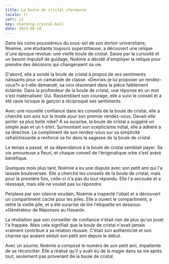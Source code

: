 ```yaml
---
title: La boule de cristal charmante
locale: fr
cefr: c2
key: charming-crystal-ball
date: 2023-06-10
---
```


Dans les coins poussiéreux du sous-sol de son dortoir universitaire, Noémie, une étudiante toujours superstitieuse, a découvert une relique d'une époque révolue: une vieille boule de cristal. Saisie par la curiosité et un besoin impulsif de guidage, Noémie a décidé d'employer la relique pour prendre des décisions qui changeraient sa vie.

D'abord, elle a sondé la boule de cristal à propos de ses sentiments naissants pour un camarade de classe. «Devrais-je lui proposer un rendez-vous?» a-t-elle demandé, sa voix résonnant dans la pièce faiblement éclairée. Dans la profondeur de la boule de cristal, une réponse en un mot s'est matérialisée: Oui. Rassemblant son courage, elle a suivi le conseil et a été ravie lorsque le garçon a réciproqué ses sentiments.

Avec une nouvelle confiance dans les conseils de la boule de cristal, elle a cherché son avis sur la mode pour son premier rendez-vous. Devait-elle porter sa plus belle robe? À sa surprise, la boule de cristal a suggéré un simple jean et un t-shirt. Surmontant son scepticisme initial, elle a adhéré à sa directive. Le compliment de son rendez-vous sur sa simplicité rafraîchissante a renforcé sa foi dans la sagesse de la boule de cristal.

Le temps a passé, et sa dépendance à la boule de cristal semblait payer. Sa vie amoureuse a fleuri, et chaque conseil de l'énigmatique orbe s'est avéré bénéfique.

Quelques mois plus tard, Noémie a eu une dispute avec son petit ami qui l'a laissée bouleversée. Elle a cherché les conseils de la boule de cristal, mais pour la première fois, celle-ci n'a pas du tout répondu. Elle l'a secouée et a réessayé, mais elle ne voulait pas lui répondre.

Perplexe par son silence soudain, Noémie a inspecté l'objet et a découvert un compartiment caché pour les piles. Elle a ouvert le compartiment, a retiré la vieille pile, et a été surprise de lire l'étiquette en dessous: «Générateur de Réponses au Hasard».

La révélation que son conseiller de confiance n'était rien de plus qu'un jouet l'a frappée. Mais cela signifiait que la boule de cristal n'avait jamais vraiment contribué à sa relation réussie. C'était son authenticité et son charme qui avaient séduit son petit ami depuis le début.

Avec un sourire, Noémie a composé le numéro de son petit ami, impatiente de se réconcilier. Elle a réalisé qu'il y avait eu de la magie dans sa vie après tout, seulement pas provenant de la boule de cristal.